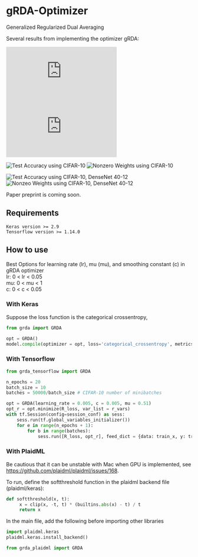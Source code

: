 # gRDA-Optimizer

Generalized Regularized Dual Averaging

Several results from implementing the optimizer gRDA:

![Test Accuracy using MNIST](https://github.com/donlan2710/gRDA-Optimizer/blob/master/pics/graphs_mnist_mlp_acc_test_multiopt.pdf)
![Nonzero Weights using MNIST](https://github.com/donlan2710/gRDA-Optimizer/blob/master/pics/graphs_mnist_mlp_nonzero_weights_multiopt.pdf)

![Test Accuracy using CIFAR-10](https://github.com/donlan2710/gRDA-Optimizer/blob/master/pics/cifar_cnn_acc_test_multiopt.png)
![Nonzero Weights using CIFAR-10](https://github.com/donlan2710/gRDA-Optimizer/blob/master/pics/cifar_cnn_nonzero_weights_multiopt.png)

![Test Accuracy using CIFAR-10, DenseNet 40-12](https://github.com/donlan2710/gRDA-Optimizer/blob/master/pics/DenseNet_cifar_acc_test_multiopt.png)
![Nonzeo Weights using CIFAR-10, DenseNet 40-12](https://github.com/donlan2710/gRDA-Optimizer/blob/master/pics/DenseNet_cifar_nonzero_weights_multiopt.png)

Paper preprint is coming soon.

## Requirements
    Keras version >= 2.9
    Tensorflow version >= 1.14.0

## How to use

Best Options for learning rate (lr), mu (mu), and smoothing constant (c) in gRDA optimizer  
    lr: 0 < lr < 0.05  
    mu: 0 < mu < 1  
    c: 0 < c < 0.05  

### With Keras

Suppose the loss function is the categorical crossentropy,

``` python
from grda import GRDA

opt = GRDA()
model.compile(optimizer = opt, loss='categorical_crossentropy', metrics=['accuracy'])
```

### With Tensorflow
``` python
from grda_tensorflow import GRDA

n_epochs = 20
batch_size = 10
batches = 50000/batch_size # CIFAR-10 number of minibatches

opt = GRDA(learning_rate = 0.005, c = 0.005, mu = 0.51)
opt_r = opt.minimize(R_loss, var_list = r_vars)
with tf.Session(config=session_conf) as sess:
    sess.run(tf.global_variables_initializer())
    for e in range(n_epochs + 1):
        for b in range(batches):
            sess.run([R_loss, opt_r], feed_dict = {data: train_x, y: train_y})
```

### With PlaidML 

Be cautious that it can be unstable with Mac when GPU is implemented, see https://github.com/plaidml/plaidml/issues/168. 

To run, define the softthreshold function in the plaidml backend file (plaidml/keras):

```python
def softthreshold(x, t):
     x = clip(x, -t, t) * (builtins.abs(x) - t) / t
     return x
```

In the main file, add the following before importing other libraries

```python
import plaidml.keras
plaidml.keras.install_backend()

from grda_plaidml import GRDA
```

